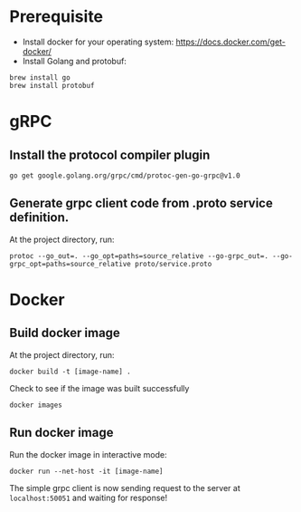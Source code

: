 # Prerequisite
- Install docker for your operating system: https://docs.docker.com/get-docker/
-  Install Golang and protobuf:
```
brew install go
brew install protobuf
```

# gRPC
## Install the protocol compiler plugin
```
go get google.golang.org/grpc/cmd/protoc-gen-go-grpc@v1.0
```

## Generate grpc client code from .proto service definition.
At the project directory, run:
```
protoc --go_out=. --go_opt=paths=source_relative --go-grpc_out=. --go-grpc_opt=paths=source_relative proto/service.proto
```


# Docker
## Build docker image
At the project directory, run:
```
docker build -t [image-name] .
```

Check to see if the image was built successfully
```
docker images
```

## Run docker image
Run the docker image in interactive mode:
```
docker run --net-host -it [image-name]
```

The simple grpc client is now sending request to the server at `localhost:50051` and waiting for response!